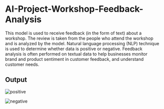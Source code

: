 # AI-Project-Workshop-Feedback-Analysis

This model is used to receive feedback (in the form of text) about a workshop. The review is taken from the people who attend the workshop and is analyzed by the model. Natural language processing (NLP) technique is used to determine whether data is positive or negative.
Feedback analysis is often performed on textual data to help businesses monitor brand and product sentiment in customer feedback, and understand customer needs.

## Output

![positive](https://user-images.githubusercontent.com/61611882/164314554-f77b3c52-422c-4db4-ad5e-d499bb3c0557.png)

![negative](https://user-images.githubusercontent.com/61611882/164314588-8f75858e-0ad1-4686-85b0-ff4cb893039a.png)
